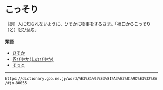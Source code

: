 # こっそり
［副］人に知られないように、ひそかに物事をするさま。「裡口からこっそり（と）忍び込む」

#### 類語

-   [ひそか](https://dictionary.goo.ne.jp/word/%E5%AF%86%E3%81%8B_%28%E3%81%B2%E3%81%9D%E3%81%8B%29/#jn-184957)
-   [忍びやか(しのびやか)](https://dictionary.goo.ne.jp/word/%E5%BF%8D%E3%81%B3%E3%82%84%E3%81%8B/#jn-99719)
-   [そっと](https://dictionary.goo.ne.jp/word/%E3%81%9D%E3%81%A3%E3%81%A8/#jn-130854)

---
`https://dictionary.goo.ne.jp/word/%E3%81%93%E3%81%A3%E3%81%9D%E3%82%8A/#jn-80055`